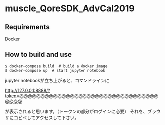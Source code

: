 # muscle_QoreSDK_AdvCal2019

## Requirements

Docker

## How to build and use

```
$ docker-compose build  # build a docker image
$ docker-compose up  # start jupyter notebook
```

jupyter notebookが立ち上がると、コマンドラインに

http://127.0.0.1:8888/?token=@@@@@@@@@@@@@@@@@@@@@@@@@@@@@@@@@@@@@

が表示されると思います。（トークンの部分がログインに必要）
それを、ブラウザにコピペしてアクセスして下さい。

